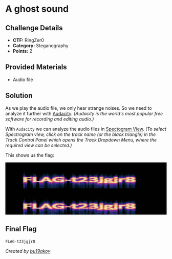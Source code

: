 # A ghost sound

## Challenge Details 

- **CTF:** RingZer0
- **Category:** Steganography
- **Points:** 2

## Provided Materials

- Audio file

## Solution

As we play the audio file, we only hear strange noises. So we need to analyze it further with [Audacity](https://www.audacityteam.org). 
*(Audacity is the world's most popular free software for recording and editing audio.)* 

With `Audacity` we can analyze the audio files in [Spectogram View](https://manual.audacityteam.org/man/spectrogram_view.html#:~:text=To%20select%20Spectrogram%20view%2C%20click,required%20view%20can%20be%20selected..). 
*(To select Spectrogram view, click on the track name (or the black triangle) in the Track Control Panel which opens the Track Dropdown Menu, where the required view can be selected.)*

This shows us the flag:

![Image](./solution.jpg)

## Final Flag

`FLAG-t23jgjr8`

*Created by [bu19akov](https://github.com/bu19akov)*

